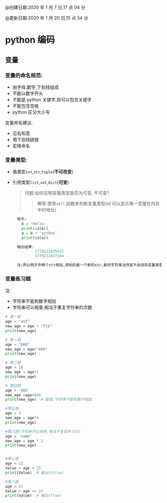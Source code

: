 @创建日期:2020 年 1 月 7 日,17 点 04 分

@更新日期:2020 年 1 月 20 日,15 点 54 分

# python 编码

## 变量

### 变量的命名规范:

- 由字母,数字,下划线组成
- 不能以数字开头
- 不能是 python 关键字,但可以包含关键字
- 不能包含空格
- python 区分大小写

变量命名建议:

- 见名知意
- 用下划线链接
- 驼峰命名

### 变量类型:

- 值类型`int`,`str`,`tuple`(**不可改变**)
- 引用类型`list`,`set`,`dict`(**可变**)

  > 问题:如何证明变量类型是否为可变,
  > 不可变?
  >
  > > 解答:使用`id()` 函数来判断变量类型(id 可以显示某一变量在内存中的地址)

  ```py
    例子:
      b = 'hello'
      print(id(b))
      a = b + 'python'
      print(id(a))

    输出结果:
            1779212435632
            1779212437104

    注:所以例子中两个str相加,得到的是一个新的str,新的字符串当然就不会违背变量类型中,str不可改变类型的要求了.

  ```

### 变量练习题

注:

- 字符串不能和数字相加
- 字符串可以相乘,相当于重复字符串的次数

```py
# 第一题
age = "anf"
new_age = age + "fj6"
print(new_age)

# 第一题
age = "666"
new_age = age+"666"
print(new_age)

# 第三题
age = 18
new_age = age+1
print(new_age)

# 第四题
age = '666'
new_age =age+666
print(new_age)  # 报错,字符串不能和数字相加

#第五题
age = 3
new_age = age*4
print(new_age)

#第六题(字符串可以相乘,相当于复现多少次)
age = 'name'
new_age = age * 2
print(new_age)


#第七题
age = 12
Value = age > 15
print(Value)  # 输出(False)

#第八题
age = 12
Value = age <= 15
print(Value)  # 输出(True)


```
